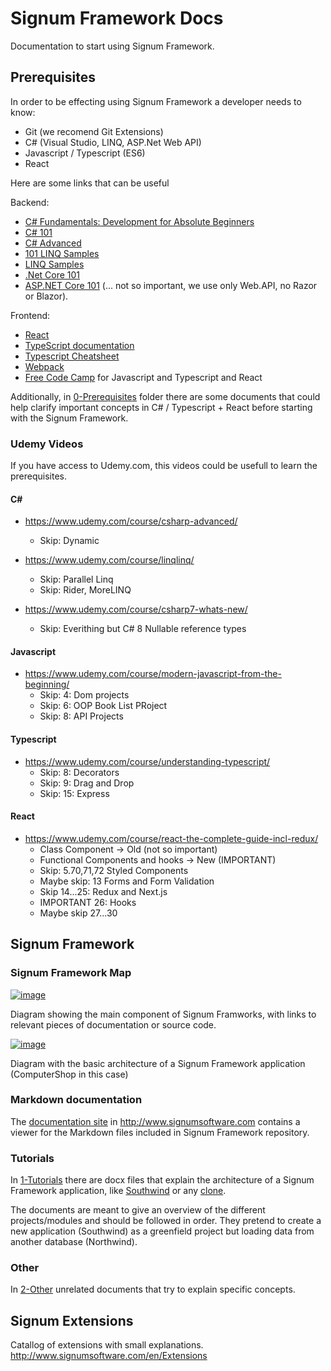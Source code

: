 # Signum Framework Docs
Documentation to start using Signum Framework. 

## Prerequisites

In order to be effecting using Signum Framework a developer needs to know: 

* Git (we recomend Git Extensions)
* C# (Visual Studio, LINQ, ASP.Net Web API)
* Javascript / Typescript (ES6)
* React

Here are some links that can be useful

Backend:
* [C# Fundamentals: Development for Absolute Beginners](https://channel9.msdn.com/Series/C-Sharp-Fundamentals-Development-for-Absolute-Beginners)
* [C# 101](https://channel9.msdn.com/Series/CSharp-101)
* [C# Advanced](https://channel9.msdn.com/Series/C-Advanced)
* [101 LINQ Samples](https://code.msdn.microsoft.com/101-LINQ-Samples-3fb9811b)
* [LINQ Samples](https://linqsamples.com/linq-to-objects/projection/Select)
* [.Net Core 101](https://channel9.msdn.com/Series/NET-Core-101)
* [ASP.NET Core 101](https://channel9.msdn.com/Series/ASPNET-Core-101) (... not so important, we use only Web.API, no Razor or Blazor). 

Frontend: 
* [React](https://reactjs.org/docs/hello-world.html)
* [TypeScript documentation](http://www.typescriptlang.org/docs/home.html)
* [Typescript Cheatsheet](https://rmolinamir.github.io/typescript-cheatsheet/)
* [Webpack](https://webpack.js.org/)
* [Free Code Camp](https://www.freecodecamp.org/) for Javascript and Typescript and React 

Additionally, in [0-Prerequisites](https://github.com/signumsoftware/docs/tree/master/0-Prerequisites) folder there are some documents that could help clarify important concepts in C# / Typescript + React before starting with the Signum Framework.

### Udemy Videos

If you have access to Udemy.com, this videos could be usefull to learn the prerequisites.

#### C#
* https://www.udemy.com/course/csharp-advanced/
  - Skip: Dynamic

* https://www.udemy.com/course/linqlinq/
  - Skip: Parallel Linq
  - Skip: Rider, MoreLINQ

* https://www.udemy.com/course/csharp7-whats-new/
  - Skip: Everithing but C# 8 Nullable reference types

#### Javascript

* https://www.udemy.com/course/modern-javascript-from-the-beginning/
  - Skip: 4: Dom projects
  - Skip: 6: OOP Book List PRoject
  - Skip: 8: API Projects

#### Typescript
* https://www.udemy.com/course/understanding-typescript/
  - Skip: 8: Decorators
  - Skip: 9: Drag and Drop
  - Skip: 15: Express

#### React
* https://www.udemy.com/course/react-the-complete-guide-incl-redux/
  - Class Component -> Old (not so important)
  - Functional Components and hooks -> New (IMPORTANT)
  - Skip: 5.70,71,72 Styled Components
  - Maybe skip: 13 Forms and Form Validation
  - Skip 14...25: Redux and Next.js
  - IMPORTANT 26: Hooks
  - Maybe skip 27...30

## Signum Framework

### Signum Framework Map

[![image](https://raw.githubusercontent.com/signumsoftware/docs/master/Map.png)](https://www.draw.io/?lightbox=1&highlight=0000ff&edit=_blank&layers=1&nav=1#R7V1pc6NImv41jq3eCBEkyfnRLtu9teM6ulw9vfOpA0HKpksCNSAf%2Fes3k0uQmYgEcclW1Uy1QOLM572vC%2Fhx8%2FJraG8fPwcuWl8osvtyAa8vFAWoinJB%2Fie7r9keQ1fTPQ%2Bh52b79jvuvX9QtlPO9u48F0WVH8ZBsI69bXWnE%2Fg%2BcuLKPjsMg%2Bfqz1bBunrVrf2AmB33jr1m9%2F7hufFjthfI8v6L%2F0Hew2N2aVPLvljazs%2BHMNj52fUuFLhK%2FqRfb%2Bz8XNnvo0fbDZ5Lu%2BDNBfwYBkGcftq8fERr8nLz15Yed1vzbXHfIfJjkQN878ZGofzH7fbr091v7l%2BW%2Fg9cwOze4tf8fSAXv55sMwjjx%2BAh8O31zX7vVfLMiJxVxlv739wFwRbvBHjnXyiOX7O1tndxgHc9xpt19i168eL%2FI4dLAKjZ9n%2FId5KsK9n29Ut2%2FmTjtbTxDYXeBsUozPf5cfians5UzXwHOd9ClmQF5nv2Z0y2Xstb9DmjOAx%2Boo%2FBOgiTtwKt5A%2F%2Bhn3r2UJEwS50sndo%2FmOYN%2F%2F6j7V41Oz%2FrH%2BA6DH4voCKmcHbDh9QfOCXwLTSX5K1KF0kW9dfUYDvNXzFPwjR2o69pyqU7YwiHorfFYd%2BCzx824qck6%2BSgzmj3oUpV8%2BR3mt22B5cl2Fov5Z%2BtiU%2FiA5cCJp69UJQp9DKHKHKxx5hNRygqMahA%2FCH9DnzrdKr3%2B9KqIxPcdzF1bX0mk%2F2eodyzkHToO9eEtaGt5y1HUWek2DSDmN2d4muVoEf39obb02e527neK6Nz%2Fsx8KMgIVzyfUaUilalHFCmG1mytC5Us6drCyoluiZ0CGBrwl5563WJBFca%2BcsjzqvkL%2F7GtaPHhDGBoyhVmFB1IEinz3vJklPcY0mm5PuOJGdVhlUKUC28shnvShlY5Yzpi2CIm3NekzqvevC8NUyjNwoyGArCGH9CYcwQUoxe4iqN2GvvwScEhFFBkHZFjvOwOnCZfbHxXDcVcyjy%2FrGXyakIHDMeh8%2BrXV1o13jP2l6i9VWhBpSxmioCFZKzBClUTOoc5i34mdBLBUWZ%2BpQ9T0UFqSA1Owqvr2pYlUWHvWBU0bHQLyHHqrJgKGm6XP6jVS8QrFYRGgRVSo7xg4x5eOWowub9wEf5vluPPFDGfQv5EGyRn%2B4pfV%2BvvrQQEcBkAWnK5C%2B5wqO9JT9ardFLdivHMFxDlOMqhta3alQBUmvU5Hd%2BCDVVTDw%2FejG639rJG3nGVlV1%2FWuYSoEEWvZZt7cWYKXljXFjXps9rnjt6jLMppapQGhQGhrIjaOSgNRNjoQEqjzYCgooZOcVrFtBzRBcQVUeagWBJkCDOcNae%2F5PmuEyzJIInkMvbCb6XuGjyH0vFvWKhRU8elkL78xIKl3BB0pLeP%2F3%2BmrnrV2spR1FjtX1zaiwDU3p%2BXZ2A800XqbkbFcYxHipA6JhAq0fYlQAZb0DrFkxxFiAhAfA3mmRVc1%2FvG5R5ITeluDtQsEPLn9HtiOiq%2FNXjn234jo9DypVMJUWXpVZZtrMG8TXj6I5ADVm8Qq6LC%2BeMtTisWwUnwcmy6bbG%2FKu0n%2FxHukL0cIxwYTovJAM8%2BQsJOhnIX%2BPUPh1%2BRdxhCtywoRyeaevk5dOPj3EyXOle8hzV9ZH%2F3tHXM5XWBKiRX47l%2Fgn5Ba1%2Fff0iaKt7XNPRK6wiJJXnZxG2b6wZ%2FkcuN7KS8zP7Hz4ydJTVi%2BzDIWfgLqwRa6bLqmcfPVcejg%2FCDf2mr2vDx8fbR9Lc2x7hJide%2F7DL6UbTC9dvZ363eWXT9Y11TXI8jzGMQlnXJJlVW4fvPhxt5ScYEPeAUb2bhMFq%2FjZJsR0uwrtDXoOwp%2F483IdLAkC7IjQg3J7n%2FxYuvFjL%2FZQhPfs36vkROllD0taqwTljCl0lawMuRJrNsqkJk%2Bz0pM%2FxJeSu%2FrIyfE7L9HsQalc4xGkaDv905PGa%2BpVD4VicmQsj7r19tSNN0sE3oJz5%2FJ85DhO7j%2BmvMfNzuPCfYEB7vxk%2FBdtHNkHeXiz5yF7cc0xmd5DMm%2BNw99hXlEoCsn5fhSbNKecA%2BO%2Fs%2F8h67UObJdwIKLryE7wZIeenVzWI0xthXnfaQkEsgzSxhUQBRUX8FkUNIoCVaYCjBBywyAlwVCoeJMJhpwRTiMYCt5%2FeoIhz0UZXzB0irBDU6EiKRYoA0rggOxJOka%2FT1Zufb7zovikBFdyv5jNYC6DRRZtv6SSLHj2E%2FRiw%2BC05FeyHIICrExpZwHWbMtolKcC5gkM44is02URhZGdAPV1ZgzhWxhsiaOM0I9s%2B27qw8OAIw7nE6N%2B6k2LOTUUbUJGUMTv%2BmEEN5e3tzcHMw3bOC9UpULwqsxxXugT66hKlhoomBGXa4ZU4ltZ7asqjfu0NO1in5RWpKDx89H2qXGaXKSQZkmqsFN2XBMOjtBVtb511XHil9CCliQr1cxQqMmSbpYygPTqaUVjmvjklLBTxk1Tyy83GKxLEK0AtAGcTTjsQi5HYFc480c08Wc07FKsVe%2BYXUnOJEGzejLQF1Yn1LlElR6%2BznWzWSIXS21G4%2BJpK6zGJarwddO4vhPwIKJobcu6F8ruOfEeRp7bFOuqeZp2L67p5rPvh9KYLd7iFfazv4zIf1LO8F%2FJO8rWM7VNu72gQRf3l%2BZ7mkIzrtKDmF4Mp%2FTwzlkv1kGV32qcxBkFKKz0MEbUi6HO6gtj%2BG4FfLAVraSDvtCog5RqukClpgur34rSRf3urqJA2LeKcqzuYeYx6JbqQlunMjYXKSXHtDgRj3rNxoDih8%2FQ4VwWHY0%2BIu%2FF86vKCquVHCnwuykrNy9YirmF7E1VFS8RoI%2BYHNwEEBHWXdb4KwF30SR%2BIfJ2xbzCKbmehR4bvgSqpDWKPaBp04q93GU1VchS0jWLkjhqk03NL4dsK0mH8xCpotHM3Bx%2FC2kubbj3DeY3BfNujgQKc3aKXfbwbJJZY3CNYPZ%2BIlzQJ1%2BREOMuSmQHpqSkvDAtwMQyBrP5RMAkX%2BQiR8CqmpG42cNBTOaoU0YiTWUJe4xEuhoyXbUnQ8uiSlR0lSNx8t4AZYlDNyIYVOKoE0scpZUDd05yRdg0eqdy5f51swzWHc2CtyU8UjMkdfolUmKx9n4miSuvW3Ra4iFdVUHRMKU5MmfRYEAB0cCLTfcjGk43MDLHgMhnO3EoLO0op%2BiLIkMtTUX7kVI%2BURw%2FJS6HJE%2FlR3Afhx2Jf9AnoiMYMw0KtEmSMc%2BMqCZJpsqIuF6RvKtdxSsCJKCOqKZOFA%2BYi5q6DzQoY2Qm5OJpNm5%2FVdYpoEIomZoBVCX9t3MCgqFWzsukMgycKaNNa39NXb02Mq41ZTJc13DE4BTVsKQV6ix1sd8%2FLQJ%2F%2FZo7315TpcsPLs45Fzz1SjUdd2nLMpRtZC1tbIYswUqWLdN2kYwAUFeqiTVbVJevnKNATAtLqe8cnWKiU8AU0cI45mC32FQgYAr%2BO02ix487mkL%2F7yJvX8y7oOn9wYmBC9ShBd2WEi2vYSl3y6Fw47hoaS77wY1iULjROS3FNHWwFPcG7OCFvIzj0FvuYnS8PADyIfddJs%2Bc4kXvf5hXKzHHXiNnbYep9E7ERIS5QeKhyxIbX6VmF1y%2FNTD8h%2FwSxF9263WJJD%2FSJvo9fs%2F%2Bw6FfsDeHn9%2FDEik6dNSX4DvaIjtud%2BYPkiTVJ1OMz08KGEaCgsqYG2eRx%2BYkJstJIK%2BbVtG9bBhWkpV3ve7XsgMnybgCIbDwYfkByOR%2BU5KnPv9yURfh4BLmpw2%2BuRID2ezWsbdguAc36MFjHMfxwo%2BP3trlvTByazcvafiafZFt72Wwt9nidY3FQq7syHMSZ%2BOLg7aJakI24R0wDBE%2B0qPb8ST4CKS7ZfP4iMLTSHriI4JdtHntjvc2d%2FfE%2FxLllDIjC0UDLwkL8uQnmYQKBQxU2hg8W1D8%2FD5erypNkzgZfrCTL1sQamB4qNWdRMT78CNIexfJCfOU081bOy72fOJA9jt%2BNR56Qpe%2B%2Bx1tSOVPWPy%2B9N1tkHjZ5ovoE%2BxjwDbi4c85aOpqANuz2zod7dqO7TT4ObBYfvB88tv8emJeAr3Hpn%2BjeQnIBAXT7Em3B1ToxFRYjGi8ZqtjFsIDne3AmjVyINyJqKvyvf3Edlx9T2MJilAhr8V5GVLqxT60kk%2BdSiM8RZil79BKDqDBC4CgQqmYtBO0JmLHjuMw8g5h2ZksuvN3TRSxbSmRYkD%2BhWqjkpBSo1sfkL%2BUnuuL9hQ4IpsnFxXj9UaPNZ%2BD2Vu98nadyjE2eVovHIy31%2BEkVwJHx0p%2BYUG89BiQOg280P26uXgZrqNvHV5%2B26GwqfpkZCQltyQIox7TXE8DRoxKOcfG0AY7kCFdbbzv7tOX3%2FB%2FvoXBk9fzlI0L4ijH%2BnTbdBgBs0CWTVvm6IDFyLUh1tbirK3aU1BRcCHbdRM6dj4k4JjwhbbOr%2FjPdezGhloAVvIIZUmGnYa0HqGni5at5OQzk6ZDjOgqcNk250%2BhLQgLjpvzJzRt74znWaGPtGarNnSw1M74Uy2p2n%2FYsmTJMscFIc8xfQbhrEGoybKkUyA0JFnpiENNbuCoQ0OQnT742XPCgKjuxN332x35F4VPREHbxyCaYyYKiS8nIYYDIeYjTvMtiOKHECU3SJFMPmvPecW2iptEIRq0x2Wqat4tix3FaLWvu5gk9mb7qzopo3S6%2BlLX9HZUWWMoKA4h9IfQdj1EKZqulQRM8u%2BuvRBr5elst2cUxYeoqIUOCmWdCucBwPFaq9zJUrQXr78ZYe2atY7FMvPp4mnDDqDkzl%2FxaePlOhe50nIK81K5UwOQIxRUQ1BBNefVFVOBOqMiaF1VBJVSUYFsjMybWeP5bWB99kJe1xVJp6V8VxzpehWRgBkmPDSOWNs9S0EjCVYkUYxNL0jLY3%2FfprG%2F209%2BlLZXYX%2B5SVqmJ61Y9v29KJSyIxnFRy2GCGsD2dx4Ap4s0oPPq11daNcXtcNQy06ZtrV%2BdWTAIvcw5dLiNulU42NxnT3QhVKZgsSK4QXmZwagoNgLyDUoEaOHTlooyh8kGZS%2FpdpgB6tVhHrqBZy4ee%2BCB8y7lHE8zEVO4f7SYlnJ1pDRLUs3oN1WexRwWSLgasjoRy3UKaEI88BWiTOb3EQGqx6gxwcvrl99%2FL6cPIbB5LCOA6vqXZQ3MVMUi2NYQ8Yx0ob2HcyTIYDDyZLShhsFUQecm5ctFjBRmhY6CUr2d4Dff2zj34SCvEh9o1ABdC0eDyvcicYDhbZ878ZGofzH7fbr091v7l%2BW%2Fg%2FMR41P1ybSrLSJXBAz0ehiJh5Oi8qNg4Nhy0aDMlcfygYl963qgobAUH26LskrZwTIp4RYs%2BLlGQTIqxyE3HN5lyD7GLJ0c0r2Qff8U3VWRSmaOI0naT7b%2Fo5kf08CkfTiHUAyZObunNQRVWNFzAQguXce0cbuWqkr2FiqXTmsxq268xcbtAmSN5q2H1hkDbbkjb3dJmMg25XtjkMW%2BfvNPojp5CCN7swpuUgof91xkhhCHxqZRlU88PLX%2B0pIaUEupaZuycdslmrS5C37bhpcpQ4GMR4L5FNsojAsvCxWZE8Arz75cE0Vrs7jrrceIlXE3sYOX%2F%2BFXjn1%2FuQX%2F07cuQnYkwNuiulPxa4SPSTb39EK4XVyyod92mzXaEPcsO5V1qtHkqSMiPCC7zYH6r2nrxPugwDB7HLWpyZASxMkQNAh0itictcsVBZJORQRy6P%2FqzV6yUJjVz1GyXj1PwfCAzMLbMlU01sgdw6PKpSTBgD6VAOHtUBeMFxCw6%2FIJ90g2BK19xaB2pNKHyEoVVerA8sWSi94JA0kLQpFElUG3iXSJAogTnb6q%2B88hoFPVuptcJbsVcuSYuhKdRHzyWJjZQ%2FTCRUKPTdMnPkYNPMRzJtrXTcoa%2FSVsiyQunsDFnNvWtMRKn2EfPgIRZZpPt4wC02hm7fS17iolCfujx%2BBDAt9ZU%2BG0Wsk%2FTerZG4f%2FnTs2F4HD%2BRbijwncEbRappcS6YtdLGiBJYhk7JvqqeCQtElUpglyleHvJ3HEK0qZtBQav7XtNlTEq3bb%2BwD%2BLQlVf3JQavFHsrGUw52Wpru9f2KieKR%2B9aSbxoiHfIH0l4%2F2KVORKxy%2FXLoXVbeOLdz3cTv4Z48QouX8fGe%2F0KE3gbXRn5XaSSALprm5ZHoPP%2B7ZQ3G41hz4t4jzpE5SJq%2BQuv0e1c5lYUW57XTKYs9vnaLeb8nMlaA22SkTcJtTqTc2HtNX6P6aH0tPBqj8yBvtd6Y7w2UsQL0guhRWRPuk%2B%2Bsd65IpH6m%2FgEgyrx5LWhYFBwmu%2BP9A5iCQN5irauJOLyVATnNjaZgPIM0MrpK%2FtKo%2BR%2B0fkIEspQs4bCd4gT8jkVDNSxqwXjyCrueexu19QcAjbLOTOVwWyD2AG2YtkBJ3ONq563daqneMWH%2FskEjklxwT4C8iL1N2i9s%2FXpRlwUwSVSoeDvVbcEoUYrV9xwlottSGLwO1TzHxJjzu4tWSyVG%2FwdGVJYKNaGq2X3QzxvSNDmJoAczRueiaELWSUlQtc%2Fevg0Jv6L5bvU3P4KJbR3jbOuII1CdFwJVPl%2F7GCJewHMUXI3Qb5MHnMLYGVtb7Z0n1eiMulYtGdXo2Xo9RbeYC%2BnmgaBQbwEflTXFCJI%2FYTi%2B8Fno77739w5lPzgjPUe6MT3UCycA0KiKaaWfsDHQqUQTk%2B6bLdpsFuhUnNWgBx40xp%2BHKH%2B9xUTgx2JeqxnlhXMzFz%2FcP2LycnaE6WCzMUy8SZtN0jrasSMU1Y8kmkf6YGUxBNPDlSHzdzv1qOYahsIOw%2FaGIaQIS%2BdUU3BHF43a3hyy2YPXaI04ytPpBnj2nYbzAA8nUx%2FwsnyGSx6AbGCNyPSpWsmXzCFVpmxyyzxdm4hb3DmRhtzsz4WinYMKBQPrAUZPGgWV06VblqSUJllTGYiiWWnAMqsNs1Q6WN2oqeSZedQzDZh8BdkGcDcvyOHOi%2FxASPaXN8Qtmcw7LrfkxcMH5JZshzPyDuJw58Q8BfDtLAaTm8BZDDhq12MA2fBy5ucraem3DbHlU14SqzldhNtkfLh8Ecg6D8iSfLb913ezLKZAFg%2FgUcqAyzJ1Gs8b8WzPV2GDggrb0doZHWWUe9HOFFnRpTyTulDQDMnU5eIPdbN91RAoclUvHMnLymp2xOyqMXnfXQJUzrD6SIBSjXSMzR6z%2FfToMwjya3v0LYCsSmTKRR1%2B%2B%2FRS%2Fnjdoml69BVXFszTUMt86T326NvnYBxIrub2WuuQXN3dHaey7ri0lcg3zCc6%2BsFFvdeHazJE527jNyinhfKlT9TE7bLvXSW%2Foy%2BaPnNyfL0XvG8v%2F7FPyDlvparjo%2B0XXoT0weQPXR%2BOuiV9fye6uv9o7N87EWWLTHqRo9aI9LJnbvlGucAC41L%2FpeHG6nezKW298ZliLG7f%2BWAjzMdlKyAVlv9w%2B%2FeBHkfiErGR01Y%2F7KJtNuR39OAR4Zb0Ri7InNzXVGmReXvmqnAVlatD9ps0lSUcAu9Yqpqu2pNcNejKTGDmIxLKhjevbAlAkP90wPF9TXgfP0zMF7QVyvi73LR3JmFhllBK71e0rdOQXWVOgV7oHnt8clF4ceHC2zAgsZB2u2GwXh9Kl58LwfyK4uSer1HkhN42mfaS6D03L0TJynKbyY7kY9YaakYk9R3ZZBFuL7fe%2Fr0XdLXfJUhb2pA2nmtYyyFGR65WSO8rF5%2BmLYXT5JTfh32UjmnCaFd4aE8w8QMvit%2BA4fkS7GcU264d23v5JqMiDXwayoxDhA4LO6ppbLICYuQ4pGp40qYQnRnFM4W46TgDS8CiA8L962YZrOdPUBWVMcjvflYyjqc2Fu9ZVLANmUt4CkojkwXAdR7wnJddnAddKEZEbxzWsZC51nJrj6h9aVTnzosRp1vo5C62Lq608VVRzgqLUq3xztVRhmp5%2Bii3nwvdNHJIfbSNZBPSUSvm2EGIz1ewljTVNGGffAqPdtBM7OCkVFl6tUTpeshpTKes15p0H1m%2Ba0cZTrEVDDLm7IXTuO44GzU%2Fyzh9y%2Bpw%2FR1h4oziiNu5LPlR9osSQR5uzjaLh4p26zjp3899rtL3hx7rHKCrldZsM1Au%2BfL8R13It046f0erdTq6enqdmgTCsmmov6KYDR7OREflvTJBYaYPGY84BSWVyYvhKancvJh%2BlFRBkZWX0b6BvlSdihdllvkdVfBfyhEuFUplR2rFjnEmqxed0hoTbrWRmg1ASIUSdMH66rZpsBCafPKry9hlDtBTP%2FPAebM6W%2FPxlI3LJq5HYrS5CJO2h3eSLvHy%2F95%2F%2FcKQ7JzyabsMHGidT5uzrV4GDshaPr8gz3VV0s0pGgzWzo5NFIT%2FjRJZnDx22LNaYFgOVAwduA5yZF11kKXowFi6yFGslaMt8W7NBI7BKg6VuyKKA%2BdmRfWGIWOtClRVrW3fM6VZb1jajun2pC5DhVKXFZWjLPOqBIf1SBNv74mgj7lVUewpZ%2BxR2DNmgb1kstiJgI%2B9V1H0Den%2BO0n0QXlU9IlpbMo7t5iS2dy1FlPHCsljTBxL0MRR9JFqCiE9345u%2FNRXpR%2Bb8thg4miqduiAYUwchWPi%2FB4lQ3szY0beFFGhGds1BfAHtGuU%2FuwaWTJVSJk16vzMGuL7%2FOSvArz3M9osUZhu7N2ygi7YxLdKeVm%2FhSR1J379HuzyGtTeNAbLAAZUlksZKjaArmE6GlRWsq44igaRDYGzMgyDVJ3RGsN9EhasulelWExFsAZUETo1hc5t%2FUPFhsmfnpyqmlAocJqiiCKjI4Xw6cPNGNIe6gQ3AY20V7jRPvwauPF00t7gJihl83ZV82iJsVfx%2BArfbNTZAlKHAgD554HbYxiGoCoLzHn1K1dlOC34qDjLFOBrNxWF0yOziLnzw07KYdi5dvSYvEuQbXyzY6wg%2B8kerCONhEw1z8wbHJm1o0mQHTqPWbz6LrCTGfWjhM%2F3krZyD%2FR2ek9YBL8IyWDRZE%2FQLINr7J2CAuikE8dEyxUrYV0bmSunJZsl6H0IbddDFdAbyNZRT42qTFC1bhcarxMFrxJcG9F%2FBPMeiGdBLcgrOSH6Ih%2FqGJ5mCvI0rPX1zdO6%2BXvoRKpF7lkSnsNMH9HW41PHdK92cRz4V3bffvlmVntLDkqKYPJbEOas5tvgrPLwnBWYFo0ji2Wt3CYbo%2Fbczm9qTlP3CEf88ej58zRwOkqFwjAqjKHCyz%2BIYSTq4wdm7z7%2Blupnv%2Fney3zHree7X5NiguibHUZEpy0yRZeNuchHz%2BczeTeJkZrGPD8m2FvvNn628TV0iy%2B%2B2Q%2BeXymfLLV49ogT37dT1lseZM0dmj5BSmxJ0OxXQNR91qO3tqWA2TvXagb0tRUwfajnVJ%2BmhWqwMkTl9ecwR1XPJxEZlTEBRpkVA0lONN3WaaMz19z5IqSQGn2LEFM0ExYqxiw8GJhv9h2z6uq4ILciqlWbovl7Z63apI0zwFOqe2qsfQRDzGnsNMZIzpztHcPClOlYWCeHBYA65ZHL22%2FVDjVR8snbNUf05bBIGdvnwCW65yyYbHIvwlxWNDJ75rJAUQTYLDetsB82O52l%2BDZsxO1uuSaNwOXLb5%2FelH1o9pjw%2BxbtQ8gpmBzQPuzS1YMhK2Fi1vjUglc8c2A3NcBgLj1PksgfB94BmA9BaCCLHtu7tSSLfb%2F9mn75x9Yb90AmdNLvgtOxituLcRwq6aHPzT02DDz%2FoSy%2BxJrcDFuz7yTS65Z8GyfAJ5LLRSt7t47LYu6kaW%2FIhnCn3MSCoTpeo7iiDqWSByiPaKwrKptrP4X1Ppv0voPVKsfY4qLJA4XVPpNUveLOB%2BtRdJwE6OdeVpj7tdCLjpiD0mQAUc%2FjFDDc%2FzAHNnNsQDi%2BY%2FsOWne7dcH6iYMLwRVkp6iP0bnjvfkXqL4RC05YS%2Bkp60xUCkxSolhy2cIk4bQUwwJAvZh3DGsiOSKe2TA3OdLU625%2BUgG9bPHicUZNd%2BOuXT1j7YSAsw6ipukKZz4%2FAp9ncil5fJ7Xg3IwPg8swNDg5bdPxy3dSTZbo80z0fkUg00oVuSpo6ZzDZoeka14hJy1xOVs78neR9L40D1lZySZs0LtU7fbduHZXputHDe1uZlrEKqTyopiY8LqyTkk2BS5JyeQZp7MXKMSSSZOY2FvSTCbJXvv52wWESsE0uxL5ei6MK%2BErDTJGrT5RS%2B2P3dkxL3ziDZ256Dg%2BJMv%2BArF9ZK0ulls7O026X10CgMuHjwfJTRPVqD4cLXz1m76w8rSiPW5U%2BTZNbERMlazxJg%2BaNigPMZG3sOsrILwxrSNOU5x0ESXolVO9GaSXehHaiYE0GOL%2FDeY6AI0OrDCCbkbvAb6Y%2BaDCZprCU7rUzd7OMvRt5P2bO6FMnt4nPmQ80XezroDhffYzHpOpnhfFG7JdFYNxxiHPfnUhyTxug6E7Ui86SxH3w6xy9BLvLPXY5F50yPNiszrX48AqYvasDMn9dy1MrgwP1FST4y7o0m98SxH3w4Hy7QJLUbCjbfagmm0csknoXLGSFdl%2BeDd7I59a5i8dk58Gwabz7ZfHsi121%2BKZP5mY3HLA3HzKpfSOXpx%2BLdfgoltH3gHDCjENacrgdlnIx%2FIJm6bHVTxIAyXjczhpry51dyBmKOmI%2Bd3cIKRjSxucSCykSHrdLLNlNwt3BzgMGZSQWzQFoKWzYQYtmW9wibWTAHk2aRliA59UA2zTHJktlZT6knPI%2B%2FEMZ6p7BMG8TId7TPyd6OLbDp6V7oXYZNHExTe57AdFth0JwRuETonbDemz%2F%2FtmD%2B0x27utg8nDrm3f0Z9cW3Nmt7Tm07Q2ima9DQwzB6rK9%2BTtcO6iUe2dkZr4TFtFmZB4sExPQgGSWAckbyZtyBA2KJN2mfu%2FB0ozqOwLXh4SZe8TmczdP72oPoMlGJUILdMjlTCBfvVEarRJHpRpXHDRC92ML1nIq64cmRjadmuqUGEHHe5dG1z6aqGs1pCBHXLWLkWcokN08oJnPeha%2BCeoo3Yz2pRA1flqEVgeicwOL6ChU8bIXrwUmlO87SSDB%2BcCM9QbYYqVEWg2lf7FEFc5tMxzz7dqSefKbl7fejRvApQ6%2FxwDcN5%2BwotqHmRyTxCYsYbmZVWxelxs9IOWj3iWD6BWWnJ8JxJGo0XY3uKWxC1tRXRRKtz1EFRabGryRzH2dRjexRr4umRkm7CKluUNaWBL55wuxo%2BzzSGE%2B5QkCEWI9lmUnuvTtzEYQ6FuQOL6inltCgsB5DTnZJhWCtK0xvm%2FzUd0TZ95qAiMU03%2Faom0aaLfoaAsyrRTZXg1h2%2F5aLFL%2FaT92AfFxybV6iLeiIBijn35j5IJZpAc%2B4TKFnke0HTnBpeuCj9%2FslDz9%2FCYONFWcqIEyJ7uc428Gc38PHiJFtE68FI3qb5JacSJmlNUfDOzFliA2GJ5tKdHcsVgrPowbTcvty84S4jJ8JnHVk5MZBHpV1ItEQK3DyKlEz%2F5WFNP45Db1lqqVUTn8S7yzdxTFDDXmPKwJ8d5Cdm8RUh9CgDBw99WEVVNdKwYZvb0uTkpENGer1G8FVBu7Qd0%2B0JXCqgwKWrKoMtYHKwla92%2FzELhdfffWgcneHTD3w4SS88zqQMFvFS6nu%2FD4Oeazu2z%2BjphB66rfiA6KlTG9M1vEuaANWZMMIqpc5DyWVVDbQ3ZEX9ZbSdkUpHnn%2FfBIJsiVpL8DwLVRTuEFpUYFZVNDH%2FgjGmHpc3UXv3HZeZElSOO4hr6Q7XchmyOvb7XBvGDTH92liTtDg9kXhcTbxH14tiypFqJ2FmXTTXTubBk8ETdgy6674GKZDWJOy0jq4YdIleTkW10RWD7sVJHdE2uiLK5%2BptQJ4reg79vf3ULXYevTG7tNJTaNmtGIAiNJMVaKCnhpmiI5aUs0BrTDApEkabY%2F3lyRW6URaEQJKBNbYgFB3vN17mqg7ozNU8W6ZvQVh7pVpBqAO9eoSqmBcjCMKmUYbzFYS9TroYRxo2T7U4y8IRZCETYubJQp5jcDhZmEveqdLkJFnWq6YT3IuQ6adYHGsa9ijXVNGct6EMvNbCyKJVPw2OIVryF3VCooWkX5yWRBGfb3uWLCNIFpN2tfAkC69Gr4NkORxy%2BhhslsHFtIGe5B5EIz2qaAnzOdLDRnqgJhjp6eCe7h7p0XgtAOslgDDv5s64IaNhsg5svXBCfrS1dWQ%2FOUu53YLIuJwrz3fTCTdpODe55I9iM7sT%2BUPyYn9J0wG%2FhVjBCuPXillUI5v6eANTyoJe8%2B10ShYMnG%2BnyrTLG3DCtNy8BL39%2BClRSlVGpNTkRb8VUl3h%2Fb9i0G5T%2BHDydBNsYzDtNn4kSdKZNE%2BJNLktJvshzYNzCYfMGPqB6e4qeEnR%2BWW3wbaxU97HzyHa38W1HaMf2Jz%2B5jk%2FiTqYtDnE0scNnv07LyJ39gFh%2FTATTM4jcn4ug%2Fpyj4l01OI9i2qo2rnWqbuGqolqqAD0oqLWUdfn3Tr2SiQ2EfiqtyGMQNHaoTMCoUGHYIQROGzDvBsMjI8ZS0y55WQ2evVGhEF47ll9BAhlQRAOW%2FKZ1aHF3rYHJYNbTXbJqU6bi%2BTPnx7vFwa9aN%2FhM%2BhZ0I%2Bch9zgGJ0H76VvRRiIon1yz0BkgTiym%2FQwEH%2Bkhb2TIjC5B2HonT30R0BPVPCPAb1rFNve%2BH1GqthLb0IYfKIjz8%2Fg44SH5qR1fkdbZCdImRR%2B%2BW2IAlAXHTV%2BBiDL%2FQr%2F6By4HxZ6M8Fg6U6EYXguiDwChqKGyLAw%2FI7wGoUpBCZDYPkmhMGnnMHXWQgr6iyE8PWrj9%2BS8zHYbPGr9veDLniRyHTPB5I5urFjz8Gn%2Bv3TLyV%2FznJyZw79PMJYPkdzWmCZjouKKpQ9RXME0xj0rES2lMbwn2AXftxFGL8UQhiQb2x%2Fl8xGSRBeGzI%2FwwEytWSDwkFw7Q023fgev2n%2FYf26iF%2B3eO3wY6c5Uh6KmAU%2BV54dPxs5d98OXcgF6TRbGlUDDyAoHpSTLuV6T%2FwEpHQfYUdfSLdVwjykWI0uDqcD4d2lM1JHsyg%2BrjED1KEF3Q4Mp7Exw2plEswx3YV64UZUW1UTSpx8urziu8yNLCANllFnsJ007j0SDjvMhpKcOG5HpjVakW%2FIi%2FEce32Z7d54rpuyJxR5%2FyQu5XTxs7IQfFbt6kK7vmBaOfEYQtOit2IYLdZQpWeK6Jwu%2B4rMkSh0K4MeV5CduZSbbHKM8FJis%2F28gIWGCCmVQLWYBeTW1A23gNYkreffvJQ3wThSHivGdSMv%2By7XZq6UK6%2FDVsjlb7LEYT6GxBt4tYtjMmdyTCOkx7zdOiNkmfztieMwo%2FsgZEUGt6PFcC2aTIVZ0O9oEzydF7TLgirTL6ilnEXIECJkpNZXQDUoTNFN4oe2FE3WK3Hr%2Be6ZH3Rh8KItiwZk8NYU%2FKA8ZsuoNPZZyBLYN254e3O2juExmQHe3KdB7Z0bHQky1nXwbw89n3lGFx1icp4BZZ6zkFrE6NHeko%2FehkySrCxZ7i%2B4I0v3Ddv%2FyQh6eL0MMBw29Wua%2Bd1WK47PISaM5yq52GW0TaIsqasi31h5LwRSV9n9XFejebvtOrBd6dn7iVmK69lSED7g3WR7S7bxZyfYbDAK8Kf4cbchET0S6EPkH%2BnLzY8%2FPwYh%2BvMO80EpeiLHAllRty8L9jtpS1qJUzyUAaos6%2FrHj8U3f2SLrbLQvTFuzGtRb4kIi6LcOwHpfh6Tc2o9%2BVYAtCSgVmCNTR1JLv0BDMYxnqWcj1Ram5f2DwB1XsH%2F%2B4O6TP7v4n8%2B%2Fnn%2FaIfbP5%2BD0N3Y4c8M7Brp97%2FgfTl7tFPwpsDfB9pVVdKMCtp13jwaXhOV4XyJUOY1MzppZDvrYOdKaWLGLkKhQwry%2FTjL0bCjCCVpFli91PSkldUt0BTVABgemJEbwHV0OymQthYAIH1hLS15YSMTr5a6UoEDz1gGtPUJFI0Xm%2BLFNZQOs5VEscxrfnzaWHZ9aRUitMZKwxM%2BIAgjyUckX%2Bh5u8iAXTBzgmqF9EPFTJq8yujv9QLjH9%2FSghw%2FV9jqwLVXyzEUDoWemwJ4lnehalfyOwxTyiNBAwCX16z0pIHrAsl%2BjrDdjU%2Bacd7QjT6R3xKYboMofggRRuifCTR1F6k60Ja261qWCrBoNJeYDdvmyrE005ZXqgxdVwVnDCuaSmOY18qDh2FFVgYDMDv65MQB3Eo%2FJlu2keQe20688DBnTjTiGSJ1RPMOqBKkC2a5dYpAghy0DjbqDMr1Axez2vCVnfng8urv%2FVDzckfLxhJyndsnKsv5FetpxOZdVFGUubjKcMl2MUlJtRkaPOdaFbmH%2FWt9cc89CPXe2CUTe2MRqHKZ5VDoA2wuby2vdHbh%2BvUqxO%2BdeHqbnKBVj2lLl%2BiEQpNadoozZYlBsqRpGpA1VdcVzTQMYPSDEKZntsbJ0DI4CDEHhAhryFTLBU6dR%2BzZaQUlmsxBSe6qp1ASBkS5TNSEhdUTt2Ciqpy5iiMzC9YyyJBw4z8UfZ7OUBgcCgZg0%2F7GhQJntFMBhdgTTLp9V2DoKweUHmcIgGxy3F3jwiHXGs5qxCzVCKhYhbu%2FQZEwOnQHqi2CRFFSSIgJ4LPtY8M2TE89WP3i77G3zpjPLXtxaeOm12%2FAsmjJ4ljFHyDP9ThQ%2FOG4aGkuezJTjDwpP4OPqrPiRuMxmH5qakV5Dmu6fPEc9CMgLcdIW29l8oXjJHUMulCawikH4FE5HCqtBiqs842sCqmneg8rYqkCK8KbaDvgirAOJrIi39a70F6%2Fk3WBQG5eF4VXS9thXerE4T2yQ%2BeRtGQPg%2FHbQlFXr24LlvND5Y30xSNZdQPXb5tMkhzHftfG74ybtEOuLP4kLZppOPJvSxiX56Z54olutBea3zhU4%2FDC9nW83dU7yIuLnE3KTiblED4pqGmGVI2oQU4KGU%2F7BKoxmLajsrD5nI1LOBeEM0X9hkBB%2BLj1xFBlPYvJxzexaCVC7M03LKt0zAiw%2FNwcdw3ZQAFK3MKvbEegEK0Qfnyn1QI3e4Lf1hIrdOoCj055aTYddEnRNWYbN6DNErlEsjKLjMSDAu91iensFMVgqRjwclg7LHGdbXBlR6RzSjWEM5hRsL%2FMLblwvinoptUOd4p9K9EmyIk2XSV%2FWY2wD5XAzNXsDIe8fopKniJ6ZHCphdX6ux%2FZK%2FTJx18PPU8gj2XfXtuxvcTAlMoXF0WnaAPZ0TxsGmuhFB2jegCOolJxSdPkeD65maDtbYHWwPl969rx0E6OOuCkFxcFjvLegVMMUp8DcK5ROlpnEuCkFxcFzuzClqMDh9fJhFs%2FYQ0JnEt34%2FkefoV2jB97JORULiqKGNE5d6N1OcyL3UW6HPaBIIPqSGXyokLDBboPN9C%2FeUJJP62D06nHQde984g2pK6gfGeiKBMNGY3Gl0wRlDn4T08Od4vWjESj9KOmU%2BgCtben2pWpMJhELC6eD744wb5JzEWpQYwsaRcN3WFevPj%2Fskckn0tH4a39QWQjP6YWe41tWaCe%2FbKxLQvIy7AGbxJVZLLTal7PbQaBRvXNtjJD5Fb0AFOrHHDRsi1hbfj%2F7%2FV9UgCLuZKflM%2BOxb6zCxKPVbEhrCUIj0IR4N8tY20Fd2%2BMtTkO0pLCOxECVziJulTkoCoeepABgNI0LI2VAZDXbWFcGWBMwfLreKrRxFSnlxUJlGplRc7zJVk2K3xfxVz3EOcnG3QrsWOkgTqxNGjPw6nkGSCragMTp44wDfViACb%2BLasVj6Zl4tltYJGyZ%2BdOJMTOezT6zux8j09ORc6A%2FLwOnsyYoRJMedOEjp1KjUmZU1L8Fb%2FJ0HPRh18O1hXPXfGx3iGl9EIcNCu2ZkEbeXwxSy9co7AH%2FCcl9al4lpPvnrPnId%2F6Qbghs45o%2BvgVxfmMA%2FwAcrH5DQNk2inul1tv%2F3pKI7SLfYJSxhgy%2FOUa1lKWacz34VpEel9OH8WizF0lN8mbiEDrxTktqPBzmqBOYQHMQJHP80N4JzhC9TbMQRRqRv9Vi643eYmwRU%2Fd6dyEu17Z6IcnxWHSsZTmSZcYQa%2F%2F8Pc0cyBLP8iBiBzeitO5Ijup9pClG11k6Q71eRQW5VQyOM29oMZJsjZ7of9aJ1SHN3mYl7%2BVRBueKZ%2F%2BYZUmFjiHQNhKbtDOSwY0PRV2t8DMNYrTfSl4FqRnlbdKxpRuwwATxCYi144TKtlsvTVaxF5eVtaALeV9YOuQdBkNW4DKIuVU9fIbvg5ssgrA5HBuw2k1c3t%2BfpY26B%2FP9uNglzXQLBrBhkG0fvXTzoK3T%2FhYQ5Fld2m6ReB3F2%2F%2BJE3gdvjur6PA8RILY%2F9doZM8o2X1wiHakhcQhK%2BL5M6i2r60AFiarqkkJHhrmisENFNeGK6ukya01sLSlsZCw3dmLqFjAuAyJNN72UwX%2F2tbS%2FdoOivHc7kjpwdNWBpYHft8f7Xz1u4PO%2FopRLKHw%2F6D61%2BqaTbrX7m7ezz9S%2BTVmYczm0%2BL252ZTiemY9QQwkGmk%2FOX8XhON95gvhOtbwiLQhwY%2Bbe5j2dGFkUx4ZW4ghblukziD73EOz%2F5XrzfunnZkpgbZma3HloLee%2FNw977N4OxISyL1hgzlNkaFoPpQz%2Fuf0U%2BKiX5NuhDhzsUDK0PqTLVAAXImsSt%2B%2BfJEEsyein9P0YrMg479M5a0TvQiswacpinVtSSQxiHOcSbkVhDaEXiwCiGxrDhuPH1IPxbTNfygs7ql3%2B8brP2hWyMel82S9Sjr1uCMC9p%2FU%2B2P2M9KZ1rQbYkSRJSlg77194M9IZQllpDL59HnjdX3AvXafWl2yDc%2FLpXQ0bsBUU6PZH%2FFncg2vbJEk3RObd9UgHTYEAXhN2w%2Fch%2B23nOT4yAn0O3G2Bxt7%2B0IOCythtnwAlJWFgNZS40zmwgyPWTDxzOnKSkt6aY1%2FdubBTKf9xuvz7d%2Feb%2BZen%2FwMXcmgckeBmyEBOKNA%2FgNT8ZqDyCuyqZmTpRcUSxIVZwNuLk8Tpti9O5pOiTn9dG5NUOA9fDKZmW1lwBYfY%2BppyfsAUglUK%2BUKEimXD%2FR6EGCKdPyeRvsWemBwsu4FCldhDQz5B1hqm9N%2BaIvGdgz3UaudkUbW2%2FQrM1ibxA274kEKNzdX%2FbofD1ByYDP28rfrAeu0jeTS88avLuXrG59TDTCVOlBt4BCC0BoTNkN4D9iPu2%2FSMaUnY18veAQ6EH4UQ3CVhAXmcuc7B%2BqXUQ%2F4xi8u7uPn35Df%2FnWxg8ee6hnPbDpCCSt942Ox5wq0Oy3EOSMxY%2FknZjfxMSww%2BOiigP%2BSrA%2FxBeja%2BDnF2YxItuV%2BTOkiGzSXxI9vx0T3JMTeL8oCSZBQcs1TAdVXNd01JkHWB24iKAVKIjWaZlOCq0bAuR1paMgojtj7%2Fxf9LVbCTSw07w44hUljWjbV69SDMFWTZtmaMMFM71HoiU7rat8Wbp8mg0j1UdR6NJ5lYQl6UWft%2BPnwOXUOvN%2FwM%3D)

Diagram showing the main component of Signum Framworks, with links to relevant pieces of documentation or source code.

[![image](https://user-images.githubusercontent.com/720953/108335290-10461a80-71d3-11eb-9fee-ad04592b592a.png)](https://viewer.diagrams.net/?highlight=0000ff&edit=_blank&layers=1&nav=1#R7V1bc6M4Fv41rtp9MCWJ%2B2PiJDNdm97OdLpmp59SGGSbaYwYkBOnf%2F1KGDBIsk0SII7d6erECDD2%2Bb5zlTiM9Mly%2FVvqJYvPJMDRCIFgPdKvRgjppmmyP3zkuRhxnWJknobBZgxuB%2B7Dn7gYBMXoKgxw1jiQEhLRMGkO%2BiSOsU8bY16akqfmYTMSNa%2BaeHMsDdz7XiSP%2Fi8M6KIYhQBsd%2FyOw%2FmiuLRjFjumnv9jnpJVXFxvhPRZ%2FrPZvfTK9yqOzxZeQJ5qQ%2Fr1SJ%2BkhNDNq%2BV6giMu3FJsm%2FNuduytPneKY9rmBOen7Vz%2F57s7Xpje9%2BgbzBbk61gvv%2BajF61w%2BUXyj0ufSxGxT57wl%2BEyl%2BXlgi4jtgnZy0ec0pAJ89ab4uiOZCENScz2TQmlZMkOiPiOy0pUExKRNH%2FXUljb97iIwjk%2Fl5KEjeYXu8iSDeb8Wl65MQvXOCgPYdsLSjlZLvh3RzerJCJeoD2FP8IlDkJPI%2BmcDfPthG%2Bz1z5ZLkmcsVd0sVpO2V%2FM%2F%2FNf2n%2Bvvz1MSIofbsmcaNkjPxcCZCTrsbxPS%2BI5%2ByD5V%2BMf6QqwrYym5AeufVMALGsyqfaUNDPYyCyMotqR1%2Fa1c%2BXwcRLTG28ZRlytbld%2BGLDPDSbsQxOOSr6%2F0CVYHl97Hwfwf1xmhUwjPGOSuySJ54eUv6fJ98oUKljFIcHr2lBBqd8wWWKaPrNDir0mBFpJmcIEjHWjINVTTaEsUzP0zfCipk71ca9Q5Xl1lS2d2YuC0S9iN%2FzFbvYX8P8B%2BzV5uF94afLwRNJg6aU%2FCn6bEDF6q3YePcEFRgt874Dgdumo9rK7dAoNapeDPfBaPzVe%2BxFZBdo8ZJSdrjKcMndPGWgaIzPb62UZplluiS3TYlEGf2kiw4aMHMxy2zDwLQ%2BNoQvcMYTYGrtTF4w97FgIGDMD%2BvovJttIYLLlHgGTzVNj8ossNN%2FybPbrK%2FZ8Og4Z7XObfMxE7T2mMEyBqDaQiYoMoJXJR4Ordn9ctRRctSJayIpnH56%2F2WH9s%2BJx%2FeXvOHrEnF3boQa3y0F%2B%2FjjLhc9oBCyQrOtnWHP%2BN%2BdIeUX2FTYX3eyTlIbJmjZ1pcmhmMRYIEsxVOLrMwRxqlCQZRgEOWOeFiHF98nmSz%2BxBFHi7Q71Ky%2F%2BNkZaMPBm0wYFra4o6AJNh00WmoatmQqD6WquIfOwC5N5oX8J%2Fh7%2FYfz5yTfX0%2B83t%2BndX2P7EAkPsstUsmtClsmKAX6%2FIIn2Iqo1IVeRosZCwTrBqQcx2mHhri9uZNQru90BzK4tWBrHkS2No6tcIugLX%2FewQ3yLwAMWFM18lcAt38HTvgRrtxWs7vYlWCgngyXnNZqt90gZDknrmtFDHVkzCHRTgAMpPCpUwGH1hgbaiUY2iUIe%2B%2B8H5Q22pq3oFeABoOtS1KX3BZOFZIdjDAuTnGn%2B7qXBVZj9OHWlQWYLpYHuoGgYEhqfvXjFwk66SgdQnN0K8TKV6lpxDLuF4iBjUKjkZKEO1akrj4SI0uMMiojlSgLHwRzfF5skpQsyJ7EXXW9HhXRme8wt4VWCHIi%2FMaXPhfy8FSVNmPA6pH%2Fx01nusNn6XttztS7eOd94Ljdi9n1rJ%2FHN7%2FV929PyrfK8%2Fcrm7IM2I6u0yF138LnIO6iXzjHdcyAqiM9lu5cqKY48Gj425%2BG610NVvtRlPG1iJzBUeuegqW5ZPcXTuqJ2p46ne0tUoJyp1C0cS%2BOZRKKI2To%2F69TUAeB4YEd8ZtoADG3qHBEbS2HqnCFNXWlrVamOn3WLhsWwyGUroaEzLPIapSj1HjN6Rapjt0x1jN7QkBPPuqLc4%2FTxkJK83C5VSvKGZIcFtz3GbKLaIBVQw6qNnOxsc9JzMWfAaGHOhk1CkZz2VNXKY1KezusBIhQqFRkYioNzIF2Un2%2FJPPSHKD%2B%2FQfe6iOqsJr6KFGng4nPJr9PNkeScqLURPZgj6YX%2FOJgj6UXofCQ5kt5iOckHyJEEbYJt1anSu%2B4Fu79el5u53nzX7oDuuIp11eqSd6sM6XKNoHRH5wmRmESpIBo27tDlYkMPccd1TEMa4uz8Qo8KzfeLPUqVPy0vZLYVbH9eyNhff8hJ%2F3ziWa3odEzFKt5hnY6Bdjqds0BE9DEqRIb1MYa8FlXpHbQAa2sm5cJJTNMW%2FuHlcGHdd9RwXQLXHBwuXW%2FaNctQzLAOOhluDFKK%2BIbTZciS2dMPCaAjrrs12k4y9ViQgJKEBy1IME7XShJAc939ZYnD5QV%2B%2BB1OQyYfvrq2WcyALyll7MT8YKHCaDuZW1YGuitUFKfekTBX0ZJ7pitwT6LU5rMW521ZdZGm3nPtsIQfkO2%2BEhKLqmWZYMvSzVtuOVt9zTfYqpOYhZYtROtp6B6jW2ev1%2F4czlOP3xWSnXY8hXRLxEY1De0qbpnoz0PLSftdShgey9PGArpCsHQEEzel5tawuP%2Fjlg1sFeSUw1cJkfef1TQHil8zyjKXxzAl8RLHg9zU8b5xLLJ1tYevQ%2B2CYcNY2d0PEMa2C0b%2FqsWxmyC3nIVTh7ivDztLxr9D2Pk2TT2J6E3SC9V8s1ovylJN95LdH7zV7NZpRww6ENoMIGV5ZcjgzVL1zujHPZ3Jcg9JAccs75VQHrrAor%2BHZ3rNio8W3uyVa0Je79Es1NKjmZ2vileXN3RYlkXLsnq7MkpXhY5SICfmKsewtab25iutPatTcwvKbSmAZ%2BYox4oK1MCOUl7k05ejHOy2%2FGNzlOreC0O7SuOjuMpjXBxpmS1dZRl4HknyZ7XoUPQRPZrxApXqz6fJNbDKp%2BXG7jx9moGQApth3ZqtKk8KGEgtsWoiLybi2HHm5ci8GikaC5UNvep9ftB2%2FCpc8s5ZUch7GC4z3%2BMNOi9%2BrlL8wGnxcBd5cVa0y%2BpERcTZLaiILQwFBv31%2BmlReDptDKCiDjIoBOUNaG9sUNdsLtdF27pmgzpuitq2WgxipPFOc7OQGdC0aLEYeJQ3o%2BPjvDEd9v%2BJwiTDXHqTz1dF98Q%2BZmYc8dZmw3Zkt%2BTIkJdj3UOuCug%2FOuTwIOQ3K7pKSUZmLKUwEfi0GWavWBCpcZFC5KzZf96yMEn4GcyrYvqc4Kw%2FerjCXaK6bJFVt4g6vZmDbvpV%2FuJGD9wwVDf8DEqOFr3bPhw5wEFyPOHpOMCPOCIJn6kZ20wMNzqXZW30YR6RKX7IkgVO8ZhRpU9eCC0AHEuV6tiKMMLuK9FxW4QRJxbJieuRTCT79UFDORdJGNxTL6VHc%2F%2F4cM0XkDgV%2FO43eLlydTsHZ5WcHThA7IwBFc0zh%2B3W6KpuZA3ju9U0Cv1NLzPxZgi%2B%2FyJYhvEZ9nE0BAekugls2GqOK8etrZZinqB6IWmp%2Bfurl1xr42E0pjSM55n2d8Yivi4xmnmW8zaMJrZu9oiRKc2%2Fvj9Gci3urDGSF5wrGzihQTGSl5Ox5IRJ%2FIeW5zBzBpPsqfh%2BFiIXEIp7aVademYIQ1PsP6QK4ZVayGKYniCupndrGLOcGJ96XztJ21RYQEuBRW997aDi8VoJiZ65IDOlpj3iOCBpvuuc9EjCzlBYSiV2veXCLEaVsJNAYWhd8EcsjqondgRetqj0qYYIH7%2FzKEul43wEATm6RgoktosbQH7Gdg26pTujvUsc9t5Gyd4OjeoLHzTL1Ef7Fz%2FkW%2BJb7oT%2F4OqEGrSqZyqVY29c7%2BfaSDMct%2FpxxLDJ1Uy39tN8%2F82iDWkxoHx7pgMgk6D0PtvLmBrYfZme1xzCNg%2BRGpbLpsBl%2Fai5fHDtTtt2ZQNx3nI1V2Zb5Rh1W6tphGu%2BmvNAc3TxvZWXHozoLdYDDEl0s3lzPIDWi3l%2BMqS0m8wQK0CoSUrrlaQ0pDBQDO9656CcY50sB4%2BEWwx1V7Nq7BG8vO40uee8llziUgwoPoypd3K1mEEd1pPDBrusl5PrHINS09WgtYuuyGDBYu3HeK2DtoVCLjKQ5tbeGA7LXSgXJt6Bu8fODcmDVXdnv8YXaminy62mOAfDX3XD5C%2Fb9cFtV5NUlo40WDMxrw3jRNNl6aBhE9HA1EXHQN1jpwY0zH0xfjXJ%2B2ZD1kw6LdFA9s4GeSnGb9ff2Hvdfblnf8CFr24XcxyPHK4vfzI7KuCCsoVqNdVVZv71iRBV64Te2l5BxQPmvuJ5mHEBMoxSzC7Jr37Dfk9WGSVLLhQE7plBZvL%2Bmff8qY7QNO2c8BQfEoRK513DU1ctTusRTzmvzhdA8Q%2BFp%2FySSRIxGW5gOx%2Bo7OpWqCorVazzHRosOU%2Bd5LPEq%2FTcADL1VgBBpzpsGIgUz0Ar9cnPH5N6vipluJr4eE713aDDgybnUL9AU4cgpnUMeMkzb1d4FsY80Li65Nj4C7z02IsZ4WEJXeCzRRAxQ4maaqcr1oUO7MkUD%2FTKptqn2I9WAcPK8pZcOvk6jm%2FVZr6Y41%2F%2FHqFJnlVVUeeXBFe9JPmuP1Ys2OSP05icW3wpVCYVOCuX1%2FeHsy67w%2B3TTiYK7P5kQg4KHeXbNPXijOXP3jTiOvwZZ5k3x1kObEGLeJollQTPA2gk1HHA%2BwMt13KKtjHAJ8uEybUoG5wJQmKqZykav3bnN9lmSngXn21Fhn3TxWcSYH7E%2FwE%3D)

Diagram with the basic architecture of a Signum Framework application (ComputerShop in this case)

### Markdown documentation 

The [documentation site](http://www.signumsoftware.com/Documentation) in http://www.signumsoftware.com contains a viewer for the Markdown files included in Signum Framework repository. 

### Tutorials

In [1-Tutorials](https://github.com/signumsoftware/docs/tree/master/1-Tutorials) there are docx files that explain the architecture of a Signum Framework application, like [Southwind](https://github.com/signumsoftware/southwind) or any [clone](http://www.signumsoftware.com/en/DuplicateApplication).

The documents are meant to give an overview of the different projects/modules and should be followed in order. They pretend to create a new application (Southwind) as a greenfield project but loading data from another database (Northwind).

### Other

In [2-Other](https://github.com/signumsoftware/docs/tree/master/2-Other) unrelated documents that try to explain specific concepts. 

## Signum Extensions 

Catallog of extensions with small explanations. http://www.signumsoftware.com/en/Extensions
